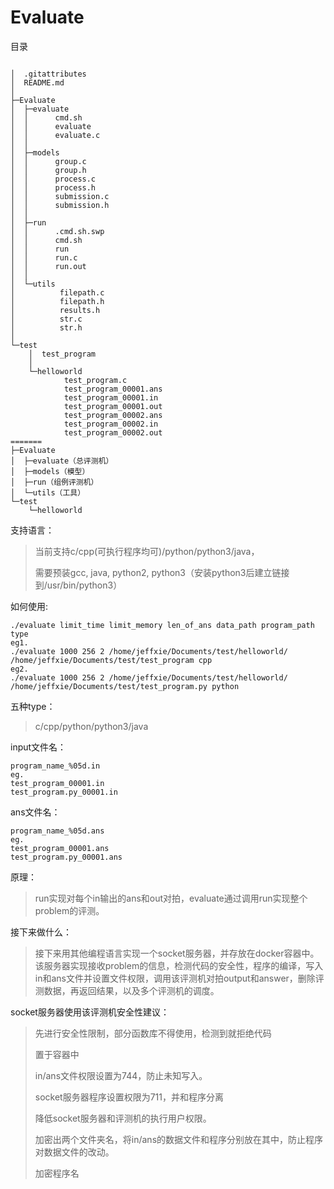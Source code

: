 # Evaluate

目录
```

│  .gitattributes
│  README.md
│
├─Evaluate
│  ├─evaluate
│  │      cmd.sh
│  │      evaluate
│  │      evaluate.c
│  │
│  ├─models
│  │      group.c
│  │      group.h
│  │      process.c
│  │      process.h
│  │      submission.c
│  │      submission.h
│  │
│  ├─run
│  │      .cmd.sh.swp
│  │      cmd.sh
│  │      run
│  │      run.c
│  │      run.out
│  │
│  └─utils
│          filepath.c
│          filepath.h
│          results.h
│          str.c
│          str.h
│
└─test
    │  test_program
    │
    └─helloworld
            test_program.c
            test_program_00001.ans
            test_program_00001.in
            test_program_00001.out
            test_program_00002.ans
            test_program_00002.in
            test_program_00002.out
=======
├─Evaluate
│  ├─evaluate（总评测机）
│  ├─models（模型）
│  ├─run（组例评测机）
│  └─utils（工具）
└─test
    └─helloworld
```

支持语言：

> 当前支持c/cpp(可执行程序均可)/python/python3/java，
>
> 需要预装gcc, java, python2, python3（安装python3后建立链接到/usr/bin/python3）

如何使用:

```
./evaluate limit_time limit_memory len_of_ans data_path program_path type
eg1.
./evaluate 1000 256 2 /home/jeffxie/Documents/test/helloworld/ /home/jeffxie/Documents/test/test_program cpp
eg2.
./evaluate 1000 256 2 /home/jeffxie/Documents/test/helloworld/ /home/jeffxie/Documents/test/test_program.py python
```

五种type：

> c/cpp/python/python3/java



input文件名：

```
program_name_%05d.in
eg.
test_program_00001.in
test_program.py_00001.in
```

ans文件名：
```
program_name_%05d.ans
eg.
test_program_00001.ans
test_program.py_00001.ans
```


原理：

> run实现对每个in输出的ans和out对拍，evaluate通过调用run实现整个problem的评测。

接下来做什么：

> 接下来用其他编程语言实现一个socket服务器，并存放在docker容器中。该服务器实现接收problem的信息，检测代码的安全性，程序的编译，写入in和ans文件并设置文件权限，调用该评测机对拍output和answer，删除评测数据，再返回结果，以及多个评测机的调度。

socket服务器使用该评测机安全性建议：

> 先进行安全性限制，部分函数库不得使用，检测到就拒绝代码
>
> 置于容器中
>
> in/ans文件权限设置为744，防止未知写入。
>
> socket服务器程序设置权限为711，并和程序分离
>
> 降低socket服务器和评测机的执行用户权限。
>
> 加密出两个文件夹名，将in/ans的数据文件和程序分别放在其中，防止程序对数据文件的改动。
>
> 加密程序名
